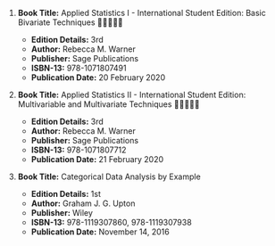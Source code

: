 1. **Book Title:** Applied Statistics I - International Student Edition: Basic Bivariate Techniques 🚨🚨🚨🚨🚨
   - **Edition Details:** 3rd
   - **Author:** Rebecca M. Warner
   - **Publisher:** Sage Publications
   - **ISBN-13:** 978-1071807491
   - **Publication Date:** 20 February 2020

2. **Book Title:** Applied Statistics II - International Student Edition: Multivariable and Multivariate Techniques 🚨🚨🚨🚨🚨
   - **Edition Details:** 3rd
   - **Author:** Rebecca M. Warner
   - **Publisher:** Sage Publications
   - **ISBN-13:** 978-1071807712
   - **Publication Date:** 21 February 2020

3. **Book Title:** Categorical Data Analysis by Example
   - **Edition Details:** 1st
   - **Author:** Graham J. G. Upton
   - **Publisher:** Wiley
   - **ISBN-13:** 978-1119307860, 978-1119307938
   - **Publication Date:** November 14, 2016
